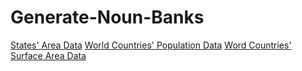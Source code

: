 # Generate-Noun-Banks
[States' Area Data](https://github.com/jakevdp/data-USstates/blob/master/state-areas.csv)
[World Countries' Population Data](https://data.worldbank.org/indicator/SP.POP.TOTL)
[Word Countries' Surface Area Data](https://data.worldbank.org/indicator/AG.SRF.TOTL.K2)
